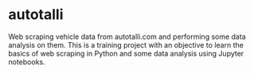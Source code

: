# autotalli
Web scraping vehicle data from autotalli.com and performing some data analysis on them.
This is a training project with an objective to learn the basics of web scraping in Python and some data analysis using Jupyter notebooks. 
